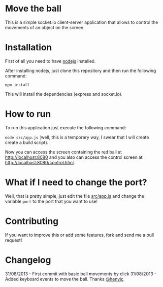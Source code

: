 Move the ball
=============

This is a simple socket.io client-server application that allows to control the movements of an object on the screen.

Installation
============

First of all you need to have [nodejs](https://github.com/joyent/node) installed.

After installing nodejs, just clone this repository and then run the following command:

```npm install```

This will install the dependencies (express and socket.io).

How to run
==========

To run this application just execute the following command:

```node src/app.js``` (well, this is a temporary way, I swear that I will create create a build script).

Now you can access the screen containing the red ball at [http://localhost:8080](http://localhost:8080) and you also can access the control screen at [http://localhost:8080/control.html](http://localhost:8080/control.html).

What if I need to change the port?
==================================

Well, that is pretty simple, just edit the file [src/app.js](src/app.js) and change the variable ```port``` to the port that you want to use!

Contributing
============

If you want to improve this or add some features, fork and send me a pull request!

Changelog
=========

31/08/2013 - First commit with basic ball movements by click
31/08/2013 - Added keyboard events to move the ball. Thanks [@henvic](https://github.com/henvic).
